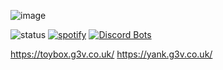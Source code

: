 ![image](https://github.com/G3VV/G3VV/assets/46306494/5e00761c-293e-430a-8169-4f78921957ef)


![status](https://dev.discordprofiles.me/badge/status/1009255753447637062?simple=true)
[![spotify](https://dev.discordprofiles.me/badge/spotify/1009255753447637062)](https://dev.discordprofiles.me/openspotify/1009255753447637062)
[![Discord Bots](https://top.gg/api/widget/servers/700145482957324289.svg)](https://top.gg/bot/700145482957324289)

https://toybox.g3v.co.uk/
https://yank.g3v.co.uk/
